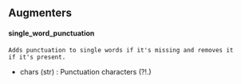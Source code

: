 ## Augmenters

#### single_word_punctuation
<code>Adds punctuation to single words if it's missing and removes it if it's present.
</code>
 * chars (str) : Punctuation characters (?!.)

